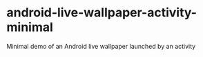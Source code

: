 # android-live-wallpaper-activity-minimal
Minimal demo of an Android live wallpaper launched by an activity
